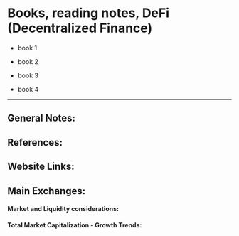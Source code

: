# Books, reading notes, DeFi (Decentralized Finance)  

 * book 1 

 * book 2  

 * book 3 

 * book 4 

----  

## General Notes:  


## References:  


## Website Links:  


## Main Exchanges:  

#### Market and Liquidity considerations:  



#### Total Market Capitalization - Growth Trends: 




